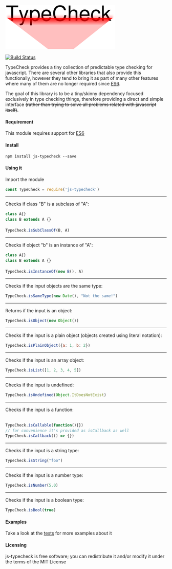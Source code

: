 <img src="data/logo.png"/>


[![Build Status](https://travis-ci.org/paulondc/js-typecheck.svg?branch=master)](https://travis-ci.org/paulondc/js-typecheck)

TypeCheck provides a tiny collection of predictable type checking for javascript. There are several other libraries that also provide this functionally, however they tend to bring it as part of many other features where many of them are no longer required since [ES6](http://es6-features.org).

The goal of this library is to be a tiny/skinny dependency focused exclusively in type checking things, therefore providing a direct and simple interface ~~(rather than trying to solve all problems related with javascript itself)~~.

#### Requirement
This module requires support for [ES6](http://es6-features.org)

#### Install
```
npm install js-typecheck --save
```

#### Using it

Import the module
```javascript
const TypeCheck = require('js-typecheck')
```
---
Checks if class "B" is a subclass of "A":
```javascript
class A{}
class B extends A {}

TypeCheck.isSubClassOf(B, A)
```
---
Checks if object "b" is an instance of "A":
```javascript
class A{}
class B extends A {}

TypeCheck.isInstanceOf(new B(), A)
```
---
Checks if the input objects are the same type:
```javascript
TypeCheck.isSameType(new Date(), "Not the same!")
```
---
Returns if the input is an object:
```javascript
TypeCheck.isObject(new Object())
```
---
Checks if the input is a plain object (objects created using literal notation):
```javascript
TypeCheck.isPlainObject({a: 1, b: 2})
```
---
Checks if the input is an array object:
```javascript
TypeCheck.isList([1, 2, 3, 4, 5])
```
---
Checks if the input is undefined:
```javascript
TypeCheck.isUndefined(Object.ItDoesNotExist)
```
---
Checks if the input is a function:
```javascript

TypeCheck.isCallable(function(){})
// for convenience it's provided as isCallback as well
TypeCheck.isCallback(() => {})
```
---
Checks if the input is a string type:
```javascript
TypeCheck.isString("foo")
```
---
Checks if the input is a number type:
```javascript
TypeCheck.isNumber(5.0)
```
---
Checks if the input is a boolean type:
```javascript
TypeCheck.isBool(true)
```

#### Examples
Take a look at the [tests](test/main.js) for more examples about it

#### Licensing
js-typecheck is free software; you can redistribute it and/or modify it under the terms of the MIT License
